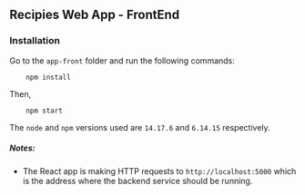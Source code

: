 
## Recipies Web App - FrontEnd

### Installation
Go to the `app-front` folder and run the following commands:
```
    npm install
```
Then, 
```
    npm start
```
The `node` and `npm` versions used are `14.17.6` and `6.14.15` respectively.


##### Notes:
- The React app is making HTTP requests to `http://localhost:5000` which is the address where the backend service should be running.